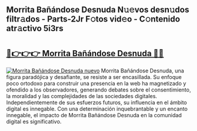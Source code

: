 ## Morrita Bañándose Desnuda N𝚞𝚎vos desn𝚞dos filtr𝚊dos - Parts-2Jr F𝚘tos vid𝚎o - C𝚘ntenido atr𝚊ctivo 5i3rs

# <h2><a href="http://mb0hzz.tromn.icu/?c=Morrita+Ba%c3%b1%c3%a1ndose+Desnuda">🔗👉👉👉 Morrita Bañándose Desnuda 🔗🔗</a></h2>

[![Morrita Bañándose Desnuda nuevo](https://i.imgur.com/pEAQMta.gif)](http://mb0hzz.tromn.icu/?c=Morrita+Ba%c3%b1%c3%a1ndose+Desnuda)
Morrita Bañándose Desnuda, una figura paradójica y desafiante, se resiste a ser encasillada. Su enfoque poco ortodoxo para construir una presencia en la web ha magnetizado y ofendido a los observadores, generando debates sobre el consentimiento, la moralidad y las complejidades de las sociedades digitales. Independientemente de sus esfuerzos futuros, su influencia en el ámbito digital es innegable. Con una determinación inquebrantable y un encanto innegable, el impacto de Morrita Bañándose Desnuda en la comunidad digital es significativo.
